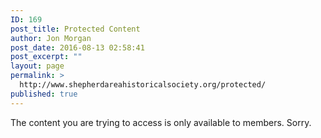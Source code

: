 ```yaml
---
ID: 169
post_title: Protected Content
author: Jon Morgan
post_date: 2016-08-13 02:58:41
post_excerpt: ""
layout: page
permalink: >
  http://www.shepherdareahistoricalsociety.org/protected/
published: true
---
```

<p>The content you are trying to access is only available to members. Sorry.</p>